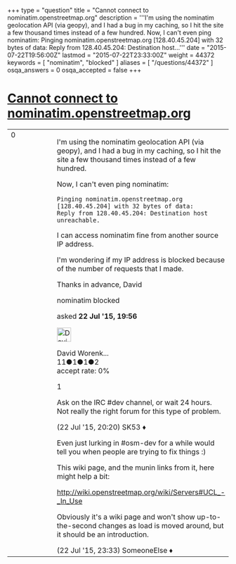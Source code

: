 +++
type = "question"
title = "Cannot connect to nominatim.openstreetmap.org"
description = '''I&#x27;m using the nominatim geolocation API (via geopy), and I had a bug in my caching, so I hit the site a few thousand times instead of a few hundred. Now, I can&#x27;t even ping nominatim: Pinging nominatim.openstreetmap.org [128.40.45.204] with 32 bytes of data: Reply from 128.40.45.204: Destination host...'''
date = "2015-07-22T19:56:00Z"
lastmod = "2015-07-22T23:33:00Z"
weight = 44372
keywords = [ "nominatim", "blocked" ]
aliases = [ "/questions/44372" ]
osqa_answers = 0
osqa_accepted = false
+++

<div class="headNormal">

# [Cannot connect to nominatim.openstreetmap.org](/questions/44372/cannot-connect-to-nominatimopenstreetmaporg)

</div>

<div id="main-body">

<div id="askform">

<table id="question-table" style="width:100%;">
<colgroup>
<col style="width: 50%" />
<col style="width: 50%" />
</colgroup>
<tbody>
<tr>
<td style="width: 30px; vertical-align: top"><div class="vote-buttons">
<span id="post-44372-upvote" class="ajax-command post-vote up" rel="nofollow" title="I like this post (click again to cancel)"> </span>
<div id="post-44372-score" class="post-score" title="current number of votes">
0
</div>
<span id="post-44372-downvote" class="ajax-command post-vote down" rel="nofollow" title="I dont like this post (click again to cancel)"> </span> <span id="favorite-mark" class="ajax-command favorite-mark" rel="nofollow" title="mark/unmark this question as favorite (click again to cancel)"> </span>
<div id="favorite-count" class="favorite-count">
&#10;</div>
</div></td>
<td><div id="item-right">
<div class="question-body">
<p>I'm using the nominatim geolocation API (via geopy), and I had a bug in my caching, so I hit the site a few thousand times instead of a few hundred.</p>
<p>Now, I can't even ping nominatim:</p>
<pre><code>Pinging nominatim.openstreetmap.org [128.40.45.204] with 32 bytes of data:
Reply from 128.40.45.204: Destination host unreachable.</code></pre>
<p>I can access nominatim fine from another source IP address.</p>
<p>I'm wondering if my IP address is blocked because of the number of requests that I made.</p>
<p>Thanks in advance, David</p>
</div>
<div id="question-tags" class="tags-container tags">
<span class="post-tag tag-link-nominatim" rel="tag" title="see questions tagged &#39;nominatim&#39;">nominatim</span> <span class="post-tag tag-link-blocked" rel="tag" title="see questions tagged &#39;blocked&#39;">blocked</span>
</div>
<div id="question-controls" class="post-controls">
&#10;</div>
<div class="post-update-info-container">
<div class="post-update-info post-update-info-user">
<p>asked <strong>22 Jul '15, 19:56</strong></p>
<img src="https://secure.gravatar.com/avatar/fd82d51b57eb37f768c82e586a9599e4?s=32&amp;d=identicon&amp;r=g" class="gravatar" width="32" height="32" alt="David%20Worenklein&#39;s gravatar image" />
<p><span>David Worenk...</span><br />
<span class="score" title="11 reputation points">11</span><span title="1 badges"><span class="badge1">●</span><span class="badgecount">1</span></span><span title="1 badges"><span class="silver">●</span><span class="badgecount">1</span></span><span title="2 badges"><span class="bronze">●</span><span class="badgecount">2</span></span><br />
<span class="accept_rate" title="Rate of the user&#39;s accepted answers">accept rate:</span> <span title="David Worenklein has no accepted answers">0%</span></p>
</div>
</div>
<div id="comments-container-44372" class="comments-container">
<span id="44373"></span>
<div id="comment-44373" class="comment">
<div id="post-44373-score" class="comment-score">
1
</div>
<div class="comment-text">
<p>Ask on the IRC #dev channel, or wait 24 hours. Not really the right forum for this type of problem.</p>
</div>
<div id="comment-44373-info" class="comment-info">
<span class="comment-age">(22 Jul '15, 20:20)</span> <span class="comment-user userinfo">SK53 ♦</span>
</div>
</div>
<span id="44374"></span>
<div id="comment-44374" class="comment">
<div id="post-44374-score" class="comment-score">
&#10;</div>
<div class="comment-text">
<p>Even just lurking in #osm-dev for a while would tell you when people are trying to fix things :)</p>
<p>This wiki page, and the munin links from it, here might help a bit:</p>
<p><a href="http://wiki.openstreetmap.org/wiki/Servers#UCL_-_In_Use">http://wiki.openstreetmap.org/wiki/Servers#UCL_-_In_Use</a></p>
<p>Obviously it's a wiki page and won't show up-to-the-second changes as load is moved around, but it should be an introduction.</p>
</div>
<div id="comment-44374-info" class="comment-info">
<span class="comment-age">(22 Jul '15, 23:33)</span> <span class="comment-user userinfo">SomeoneElse ♦</span>
</div>
</div>
</div>
<div id="comment-tools-44372" class="comment-tools">
&#10;</div>
<div class="clear">
&#10;</div>
<div id="comment-44372-form-container" class="comment-form-container">
&#10;</div>
<div class="clear">
&#10;</div>
</div></td>
</tr>
</tbody>
</table>

</div>

</div>

